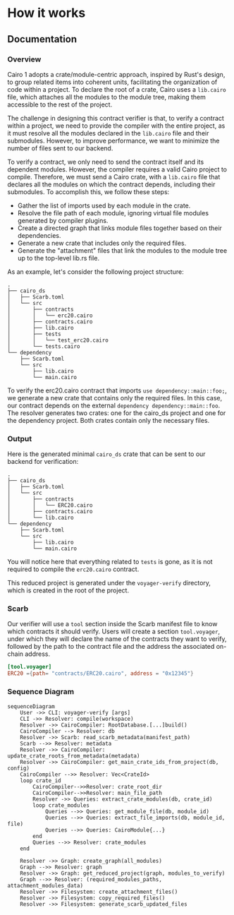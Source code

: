 # How it works

## Documentation

### Overview

Cairo 1 adopts a crate/module-centric approach, inspired by Rust's design, to group related items into coherent units, facilitating the organization of code within a project. To declare the root of a crate, Cairo uses a `lib.cairo` file, which attaches all the modules to the module tree, making them accessible to the rest of the project.

The challenge in designing this contract verifier is that, to verify a contract within a project, we need to provide the compiler with the entire project, as it must resolve all the modules declared in the `lib.cairo` file and their submodules. However, to improve performance, we want to minimize the number of files sent to our backend.

To verify a contract, we only need to send the contract itself and its dependent modules. However, the compiler requires a valid Cairo project to compile. Therefore, we must send a Cairo crate, with a `lib.cairo` file that declares all the modules on which the contract depends, including their submodules. To accomplish this, we follow these steps:

- Gather the list of imports used by each module in the crate.
- Resolve the file path of each module, ignoring virtual file modules generated by compiler plugins.
- Create a directed graph that links module files together based on their dependencies.
- Generate a new crate that includes only the required files.
- Generate the "attachment" files that link the modules to the module tree up to the top-level lib.rs file.

As an example, let's consider the following project structure:

```
.
├── cairo_ds
│   ├── Scarb.toml
│   └── src
│       ├── contracts
│       │   └── erc20.cairo
│       ├── contracts.cairo
│       ├── lib.cairo
│       ├── tests
│       │   └── test_erc20.cairo
│       └── tests.cairo
└── dependency
    ├── Scarb.toml
    └── src
        ├── lib.cairo
        └── main.cairo

```

To verify the erc20.cairo contract that imports `use dependency::main::foo;`, we generate a new crate that contains only the required files.
In this case, our contract depends on the external `dependency dependency::main::foo`. The resolver generates two crates: one for the cairo_ds project and one for the dependency project. Both crates contain only the necessary files.

### Output

Here is the generated minimal `cairo_ds` crate that can be sent to our backend for verification:

```
.
├── cairo_ds
│   ├── Scarb.toml
│   └── src
│       ├── contracts
│       │   └── ERC20.cairo
│       ├── contracts.cairo
│       └── lib.cairo
└── dependency
    ├── Scarb.toml
    └── src
        ├── lib.cairo
        └── main.cairo
```

You will notice here that everything related to `tests` is gone, as it is not required to compile the `erc20.cairo` contract.

This reduced project is generated under the `voyager-verify` directory, which is created in the root of the project.

### Scarb

Our verifier will use a `tool` section inside the Scarb manifest file to know which contracts it should verify.
Users will create a section `tool.voyager`, under which they will declare the name of the contracts they want
to verify, followed by the path to the contract file and the address the associated on-chain address.

```toml
[tool.voyager]
ERC20 ={path= "contracts/ERC20.cairo", address = "0x12345"}
```

### Sequence Diagram

```mermaid
sequenceDiagram
    User ->> CLI: voyager-verify [args]
    CLI ->> Resolver: compile(workspace)
    Resolver ->> CairoCompiler: RootDatabase.[...]build()
    CairoCompiler --> Resolver: db
    Resolver ->> Scarb: read_scarb_metadata(manifest_path)
    Scarb -->> Resolver: metadata
    Resolver ->> CairoCompiler: update_crate_roots_from_metadata(metadata)
    Resolver ->> CairoCompiler: get_main_crate_ids_from_project(db, config)
    CairoCompiler -->> Resolver: Vec<CrateId>
    loop crate_id
        CairoCompiler-->>Resolver: crate_root_dir
        CairoCompiler-->>Resolver: main_file_path
        Resolver ->> Queries: extract_crate_modules(db, crate_id)
        loop crate_modules
            Queries -->> Queries: get_module_file(db, module_id)
            Queries -->> Queries: extract_file_imports(db, module_id, file)
            Queries -->> Queries: CairoModule{...}
        end
        Queries -->> Resolver: crate_modules
    end

    Resolver ->> Graph: create_graph(all_modules)
    Graph -->> Resolver: graph
    Resolver ->> Graph: get_reduced_project(graph, modules_to_verify)
    Graph -->> Resolver: (required_modules_paths, attachment_modules_data)
    Resolver ->> Filesystem: create_attachment_files()
    Resolver ->> Filesystem: copy_required_files()
    Resolver ->> Filesystem: generate_scarb_updated_files
```

